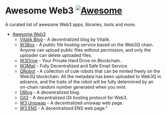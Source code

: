 # Awesome Web3 [![Awesome](https://cdn.rawgit.com/sindresorhus/awesome/d7305f38d29fed78fa85652e3a63e154dd8e8829/media/badge.svg)](https://github.com/ethstorage/awesome-web3/)

A curated list of awesome Web3 apps, libraries, tools and more.

- [Awesome Web3](#awesome-web3-awesomehttpscdnrawgitcomsindresorhusawesomed7305f38d29fed78fa85652e3a63e154dd8e8829mediabadgesvghttpsgithubcomethstorageawesome-web3)
  - [Vitalik Blog](https://vitalikblog.w3eth.io/) - A decentralized blog by Vitalik.
  - [W3Box](https://w3-box.w3eth.io/) - A public file hosting service based on the Web3Q chain. Anyone can upload public files without permission, and only the uploader can delete uploaded files.
  - [W3Drive](https://w3-drive.w3eth.io/) - Your Private Hard Drive on Blockchain.
  - [W3Mail](https://w3-email.w3eth.io/) - Fully Decentralized and Safe Email Service.
  - [QRobot](https://w3-qrobot.w3eth.io/) - A collection of cute robots that can be minted freely on the Web3Q blockchain. All the metadata has been uploaded to Web3Q in advance, and the traits of the robot will be fully determined by an on-chain random number generated when you mint.
  - [DBlog](https://w3-blog.w3eth.io/) - A decentralized blog.
  - [Git3](https://github.com/git3protocol/git3-cli) - A decentralized Git hosting protocol for Web3.
  - [W3 Uniswap](https://app-uniswap-org.w3eth.io/#/swap?chain=mainnet) - A decentralized uniswap web page.
  - [W3 ENS](https://app-ens-domain.w3eth.io/) - A decentralized ENS web page."


